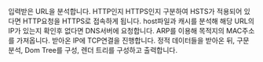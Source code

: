 입력받은 URL을 분석합니다. 
HTTP인지 HTTPS인지 구분하여 HSTS가 적용되어 있다면 HTTP요청을 HTTPS로 접속하게 됩니다.
host파일과 캐시를 분석해 해당 URL의 IP가 있는지 확인후 없다면 DNS서버에 요청합니다.
ARP를 이용해 목적지의 MAC주소를 가져옵니다.
받아온 IP에 TCP연결을 진행합니다.
정적 데이터들을 받아온 뒤, 구문 분석, Dom Tree를 구성, 렌더 트리를 구성하고 출력합니다.
